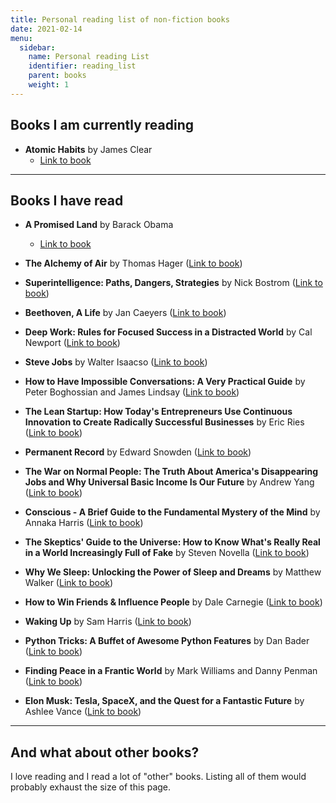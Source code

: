 ```yaml
---
title: Personal reading list of non-fiction books
date: 2021-02-14
menu:
  sidebar:
    name: Personal reading List
    identifier: reading_list
    parent: books
    weight: 1
---
```


## Books I am currently reading
   
- **Atomic Habits** by James Clear
	- [Link to book](https://atomichabits.com/)
---
## Books I have read   

- **A Promised Land** by Barack Obama
	- [Link to book](https://obamabook.com/)

- **The Alchemy of Air** by Thomas Hager ([Link to book](https://www.goodreads.com/book/show/3269091-the-alchemy-of-air))

- **Superintelligence: Paths, Dangers, Strategies** by Nick Bostrom ([Link to book](https://www.amazon.com/gp/product/0198739834/ref=as_li_qf_sp_asin_il_tl?ie=UTF8&tag=nbostrom0c-20&camp=1789&creative=9325&linkCode=as2&creativeASIN=0198739834&linkId=37a8c8afb67a781338095992bd0b4ed6))

- **Beethoven, A Life** by Jan Caeyers ([Link to book](https://www.goodreads.com/en/book/show/51827826-beethoven-a-life))

- **Deep Work: Rules for Focused Success in a Distracted World** by Cal Newport ([Link to book](https://www.calnewport.com/books/deep-work/))

- **Steve Jobs** by Walter Isaacso ([Link to book](https://www.amazon.de/Steve-Jobs-Walter-Isaacson/dp/1451648537))

- **How to Have Impossible Conversations: A Very Practical Guide** by Peter Boghossian and James Lindsay ([Link to book](https://www.amazon.com/How-Have-Impossible-Conversations-Practical/dp/B07X7KF3KX/ref=sr_1_1?__mk_de_DE=%C3%85M%C3%85%C5%BD%C3%95%C3%91&crid=244W17XX6E1EU&dchild=1&keywords=how+to+have+impossible+conversations&qid=1590487471&s=books&sprefix=how+to+have+im%2Cstripbooks-intl-ship%2C234&sr=1-1))

- **The Lean Startup: How Today's Entrepreneurs Use Continuous Innovation to Create Radically Successful Businesses** by Eric Ries ([Link to book](https://www.amazon.com/Lean-Startup-Entrepreneurs-Continuous-Innovation/dp/0307887898))

- **Permanent Record** by Edward Snowden ([Link to book](https://www.amazon.com/Permanent-Record/dp/B07VZWH6NB/ref=sr_1_1?keywords=permanent+record&qid=1574242008&sr=8-1))

- **The War on Normal People: The Truth About America's Disappearing Jobs and Why Universal Basic Income Is Our Future** by Andrew Yang ([Link to book](https://www.amazon.com/War-Normal-People-Disappearing-Universal/dp/0316414247))

- **Conscious - A Brief Guide to the Fundamental Mystery of the Mind** by Annaka Harris ([Link to book](https://www.amazon.com/Conscious-Brief-Guide-Fundamental-Mystery/dp/0062906712/ref=sr_1_1?crid=KP4IQP1DI82J&keywords=conscious+annaka+harris&qid=1574242039&s=books&sprefix=conscious+annaka+%2Caudible%2C270&sr=1-1))

- **The Skeptics' Guide to the Universe: How to Know What's Really Real in a World Increasingly Full of Fake** by Steven Novella ([Link to book](https://www.theskepticsguide.org/our-book))

- **Why We Sleep: Unlocking the Power of Sleep and Dreams** by Matthew Walker ([Link to book](https://www.amazon.com/Why-We-Sleep-Unlocking-Dreams/dp/1501144316))

- **How to Win Friends & Influence People** by Dale Carnegie ([Link to book](https://www.amazon.com/How-Win-Friends-Influence-People/dp/0671027034))

- **Waking Up** by Sam Harris ([Link to book](https://samharris.org/books/waking-up/))

- **Python Tricks: A Buffet of Awesome Python Features** by Dan Bader ([Link to book](https://www.amazon.com/Python-Tricks-Buffet-Awesome-Features/dp/1775093301))

- **Finding Peace in a Frantic World** by Mark Williams and Danny Penman ([Link to book](https://www.amazon.com/Mindfulness-Eight-Week-Finding-Peace-Frantic-ebook/dp/B005NJ2T1G/ref=tmm_kin_swatch_0?_encoding=UTF8&qid=&sr=))

- **Elon Musk: Tesla, SpaceX, and the Quest for a Fantastic Future** by Ashlee Vance ([Link to book](https://www.amazon.com/Elon-Musk-SpaceX-Fantastic-Future/dp/006230125X))

---

## And what about other books?

I love reading and I read a lot of "other" books. Listing all of them would probably exhaust the size of this page. 
